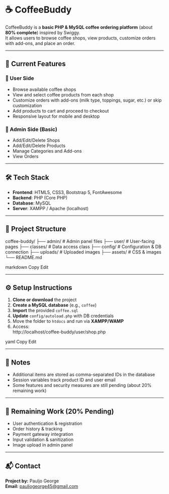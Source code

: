 # ☕ CoffeeBuddy

CoffeeBuddy is a **basic PHP & MySQL coffee ordering platform** (about **80% complete**) inspired by Swiggy.  
It allows users to browse coffee shops, view products, customize orders with add-ons, and place an order.  

---

## 🚀 Current Features

### 👥 User Side
- Browse available coffee shops  
- View and select coffee products from each shop  
- Customize orders with add-ons (milk type, toppings, sugar, etc.) or skip customization  
- Add products to cart and proceed to checkout  
- Responsive layout for mobile and desktop  

### 🔐 Admin Side (Basic)
- Add/Edit/Delete Shops  
- Add/Edit/Delete Products  
- Manage Categories and Add-ons  
- View Orders  

---

## 🛠️ Tech Stack
- **Frontend**: HTML5, CSS3, Bootstrap 5, FontAwesome  
- **Backend**: PHP (Core PHP)  
- **Database**: MySQL  
- **Server**: XAMPP / Apache (localhost)  

---

## 📂 Project Structure
coffee-buddy/
├── admin/ # Admin panel files
├── user/ # User-facing pages
├── classes/ # Data access class
├── config/ # Configuration & DB connection
├── uploads/ # Uploaded images
├── assets/ # CSS & images
└── README.md

markdown
Copy
Edit

---

## ⚙️ Setup Instructions

1. **Clone or download** the project  
2. **Create a MySQL database** (e.g., `coffee`)  
3. **Import** the provided `coffee.sql`  
4. **Update** `config/autoload.php` with DB credentials  
5. Move the folder to `htdocs` and run via **XAMPP/WAMP**  
6. Access:  
http://localhost/coffee-buddy/user/shop.php

yaml
Copy
Edit

---

## 📌 Notes
- Additional items are stored as comma-separated IDs in the database  
- Session variables track product ID and user email  
- Some features and security measures are still pending (about 20% remaining work)  

---

## 🚧 Remaining Work (20% Pending)
- User authentication & registration  
- Order history & tracking  
- Payment gateway integration  
- Input validation & sanitization  
- Image upload in admin panel  

---

## 📬 Contact
**Project by:** Pauljo George  
**Email:** pauljogeorge45@gmail.com
